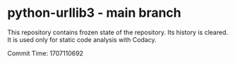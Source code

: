 # python-urllib3 - main branch

This repository contains frozen state of the repository.
Its history is cleared. It is used only for static code
analysis with Codacy.

Commit Time: 1707110692
